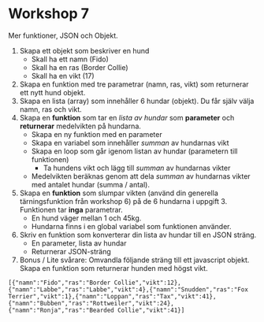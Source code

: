 # Workshop 7

Mer funktioner, JSON och Objekt.

1. Skapa ett objekt som beskriver en hund
   - Skall ha ett namn (Fido)
   - Skall ha en ras (Border Collie)
   - Skall ha en vikt (17)
2. Skapa en funktion med tre parametrar (namn, ras, vikt) som returnerar ett nytt hund objekt.
3. Skapa en lista (array) som innehåller 6 hundar (objekt). Du får själv välja namn, ras och vikt. 
4. Skapa en **funktion** som tar en *lista av hundar* som **parameter** och **returnerar** medelvikten på hundarna.
    - Skapa en ny funktion med en parameter
    - Skapa en variabel som innehåller *summan* av hundarnas vikt
    - Skapa en loop som går igenom listan av hundar (parametern till funktionen)
        - Ta hundens vikt och lägg till *summan* av hundarnas vikter
    - Medelvikten beräknas genom att dela *summan* av hundarnas vikter med antalet hundar (summa / antal).
5. Skapa en **funktion** som slumpar vikten (använd din generella tärningsfunktion från workshop 6) på de 6 hundarna i uppgift 3. Funktionen tar **inga** parametrar.
   - En hund väger mellan 1 och 45kg.
   - Hundarna finns i en global variabel som funktionen använder.
6. Skriv en funktion som konverterar din lista av hundar till en JSON sträng.
    - En parameter, lista av hundar
    - Returnerar JSON-sträng
7. Bonus / Lite svårare: Omvandla följande sträng till ett javascript objekt. Skapa en funktion som returnerar hunden med högst vikt.

```
[{"namn":"Fido","ras":"Border Collie","vikt":12},{"namn":"Labbe","ras":"Labbe","vikt":4},{"namn":"Snudden","ras":"Fox Terrier","vikt":1},{"namn":"Loppan","ras":"Tax","vikt":41},{"namn":"Bubben","ras":"Rottweiler","vikt":24},{"namn":"Ronja","ras":"Bearded Collie","vikt":41}]
```
